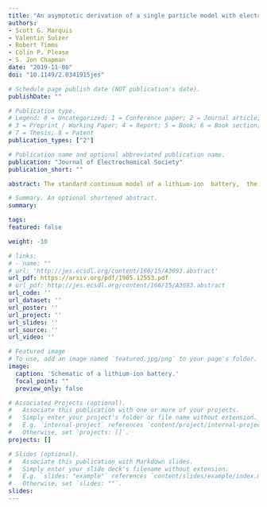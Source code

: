```yaml
---
title: "An asymptotic derivation of a single particle model with electrolyte"
authors:
- Scott G. Marquis
- Valentin Sulzer
- Robert Timms
- Colin P. Please
- S. Jon Chapman
date: "2019-11-08"
doi: "10.1149/2.0341915jes"

# Schedule page publish date (NOT publication's date).
publishDate: ""

# Publication type.
# Legend: 0 = Uncategorized; 1 = Conference paper; 2 = Journal article;
# 3 = Preprint / Working Paper; 4 = Report; 5 = Book; 6 = Book section;
# 7 = Thesis; 8 = Patent
publication_types: ["2"]

# Publication name and optional abbreviated publication name.
publication: "Journal of Electrochemical Society"
publication_short: ""

abstract: The standard continuum model of a lithium-ion  battery,  the  Doyle-Fuller-Newman  (DFN)model,  is computationally expensive to solve.  Typically simpler models,  such as the single particle model (SPM), are used to provide insight for control purposes.  Recently, there has been a move to extend the SPM to include electrolyte effects, which increase the accuracy and range of applicability. However, these extended models are derived in an ad-hoc manner, which leaves open the possibility that important terms may have been neglected,  resulting in the model not being as accurate as possible.  In this paper, we provide a systematic asymptotic derivation  of  both  the  SPM  and  a  correction  term  that  accounts  for  the  behaviour  in  the electrolyte.  Firstly, this allows us to quantify the error in the reduced model in terms of ratios of key parameters in the model, from which the range of applicable operating conditions can be determined.  Secondly, in comparing our model with the ad-hoc models from the literature,we show that previous models have neglected a key set of terms.  In particular, we make the crucial distinction between writing the terminal voltage in pointwise and electrode-averaged form, which allows us to gain additional accuracy whilst maintaining the same computational complexity as the existing models.

# Summary. An optional shortened abstract.
summary:

tags:
featured: false

weight: -10

# links:
# - name: ""
# url: 'http://jes.ecsdl.org/content/166/15/A3693.abstract'
url_pdf: https://arxiv.org/pdf/1905.12553.pdf
# url_pdf: http://jes.ecsdl.org/content/166/15/A3693.abstract
url_code: ''
url_dataset: ''
url_poster: ''
url_project: ''
url_slides: ''
url_source: ''
url_video: ''

# Featured image
# To use, add an image named `featured.jpg/png` to your page's folder.
image:
  caption: 'Schematic of a lithium-ion battery.'
  focal_point: ""
  preview_only: false

# Associated Projects (optional).
#   Associate this publication with one or more of your projects.
#   Simply enter your project's folder or file name without extension.
#   E.g. `internal-project` references `content/project/internal-project/index.md`.
#   Otherwise, set `projects: []`.
projects: []

# Slides (optional).
#   Associate this publication with Markdown slides.
#   Simply enter your slide deck's filename without extension.
#   E.g. `slides: "example"` references `content/slides/example/index.md`.
#   Otherwise, set `slides: ""`.
slides:
---
```


